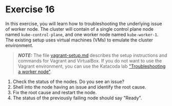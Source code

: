 # Exercise 16

In this exercise, you will learn how to troubleshooting the underlying issue of worker node. The cluster will contain of a single control plane node named `kube-control-plane`, and one worker node named `kube-worker-1`. The existing setup uses virtual machines (VMs) to emulate the cluster environment.

> **_NOTE:_** The file [vagrant-setup.md](../common/vagrant-setup.md) describes the setup instructions and commands for Vagrant and VirtualBox. If you do not want to use the Vagrant environment, you can use the Katacoda lab ["Troubleshooting a worker node"](https://learning.oreilly.com/scenarios/cka-prep-troubleshooting/9781492099222/).

1. Check the status of the nodes. Do you see an issue?
2. Shell into the node having an issue and identify the root cause.
3. Fix the root cause and restart the node.
4. The status of the previously failing node should say "Ready".